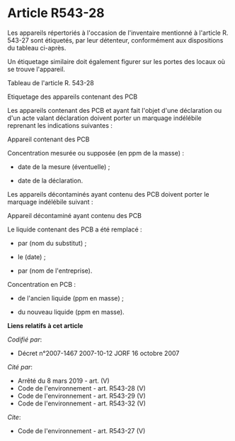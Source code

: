 # Article R543-28

Les appareils répertoriés à l'occasion de l'inventaire mentionné à l'article R. 543-27 sont étiquetés, par leur détenteur,
conformément aux dispositions du tableau ci-après. 

Un étiquetage similaire doit également figurer sur les portes des locaux où se trouve l'appareil. 

Tableau de l'article R. 543-28

Etiquetage des appareils contenant des PCB 

Les appareils contenant des PCB et ayant fait l'objet d'une déclaration ou d'un acte valant déclaration doivent porter un
marquage indélébile reprenant les indications suivantes : 

Appareil contenant des PCB 

Concentration mesurée ou supposée (en ppm de la masse) :

- date de la mesure (éventuelle) ;

- date de la déclaration. 

Les appareils décontaminés ayant contenu des PCB doivent porter le marquage indélébile suivant : 

Appareil décontaminé ayant contenu des PCB 

Le liquide contenant des PCB a été remplacé :

- par (nom du substitut) ;

- le (date) ;

- par (nom de l'entreprise). 

Concentration en PCB :

- de l'ancien liquide (ppm en masse) ;

- du nouveau liquide (ppm en masse).

**Liens relatifs à cet article**

_Codifié par_:

  - Décret n°2007-1467 2007-10-12 JORF 16 octobre 2007

_Cité par_:

  - Arrêté du 8 mars 2019 - art. (V)
  - Code de l'environnement - art. R543-28 (V)
  - Code de l'environnement - art. R543-29 (V)
  - Code de l'environnement - art. R543-32 (V)

_Cite_:

  - Code de l'environnement - art. R543-27 (V)
